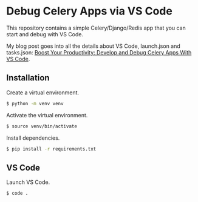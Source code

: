 # Debug Celery Apps via VS Code

This repository contains a simple Celery/Django/Redis app that you can start and debug with VS Code.

My blog post goes into all the details about VS Code, launch.json and tasks.json: [Boost Your Productivity: Develop and Debug Celery Apps With VS Code](https://celery.school/celery-debugging-with-vscode).


## Installation

Create a virtual environment.

```bash
$ python -m venv venv
```

Activate the virtual environment.

```bash
$ source venv/bin/activate
```

Install dependencies.
```bash
$ pip install -r requirements.txt
```

## VS Code

Launch VS Code.

```bash
$ code .
```



